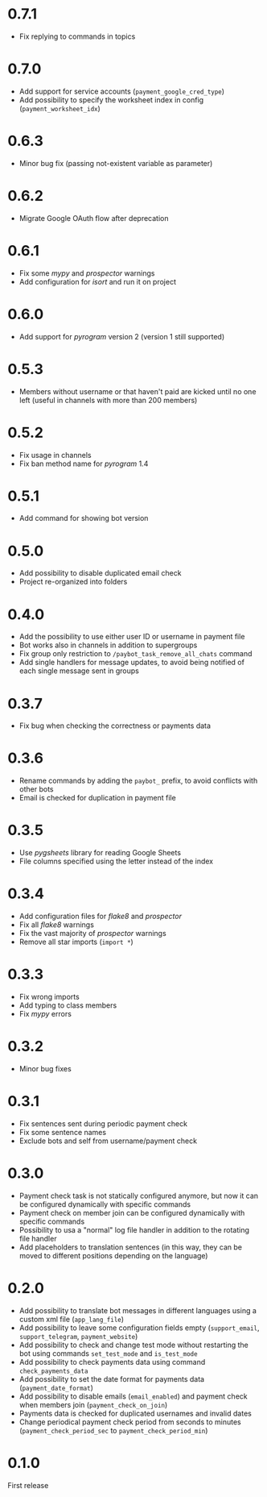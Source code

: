 # 0.7.1

- Fix replying to commands in topics

# 0.7.0

- Add support for service accounts (`payment_google_cred_type`)
- Add possibility to specify the worksheet index in config (`payment_worksheet_idx`)

# 0.6.3

- Minor bug fix (passing not-existent variable as parameter)

# 0.6.2

- Migrate Google OAuth flow after deprecation

# 0.6.1

- Fix some _mypy_ and _prospector_ warnings
- Add configuration for _isort_ and run it on project

# 0.6.0

- Add support for _pyrogram_ version 2 (version 1 still supported)

# 0.5.3

- Members without username or that haven't paid are kicked until no one left (useful in channels with more than 200 members)

# 0.5.2

- Fix usage in channels
- Fix ban method name for _pyrogram_ 1.4

# 0.5.1

- Add command for showing bot version

# 0.5.0

- Add possibility to disable duplicated email check
- Project re-organized into folders

# 0.4.0

- Add the possibility to use either user ID or username in payment file
- Bot works also in channels in addition to supergroups
- Fix group only restriction to `/paybot_task_remove_all_chats` command
- Add single handlers for message updates, to avoid being notified of each single message sent in groups

# 0.3.7

- Fix bug when checking the correctness or payments data

# 0.3.6

- Rename commands by adding the `paybot_` prefix, to avoid conflicts with other bots
- Email is checked for duplication in payment file

# 0.3.5

- Use _pygsheets_ library for reading Google Sheets
- File columns specified using the letter instead of the index

# 0.3.4

- Add configuration files for _flake8_ and _prospector_
- Fix all _flake8_ warnings
- Fix the vast majority of _prospector_ warnings
- Remove all star imports (`import *`)

# 0.3.3

- Fix wrong imports
- Add typing to class members
- Fix _mypy_ errors

# 0.3.2

- Minor bug fixes

# 0.3.1

- Fix sentences sent during periodic payment check
- Fix some sentence names
- Exclude bots and self from username/payment check

# 0.3.0

- Payment check task is not statically configured anymore, but now it can be configured dynamically with specific commands
- Payment check on member join can be configured dynamically with specific commands
- Possibility to usa a "normal" log file handler in addition to the rotating file handler
- Add placeholders to translation sentences (in this way, they can be moved to different positions depending on the language)

# 0.2.0

- Add possibility to translate bot messages in different languages using a custom xml file (`app_lang_file`)
- Add possibility to leave some configuration fields  empty (`support_email`, `support_telegram`, `payment_website`)
- Add possibility to check and change test mode without restarting the bot using commands `set_test_mode` and `is_test_mode`
- Add possibility to check payments data using command `check_payments_data`
- Add possibility to set the date format for payments data (`payment_date_format`)
- Add possibility to disable emails (`email_enabled`) and payment check when members join (`payment_check_on_join`)
- Payments data is checked for duplicated usernames and invalid dates
- Change periodical payment check period from seconds to minutes (`payment_check_period_sec` to `payment_check_period_min`)

# 0.1.0

First release
